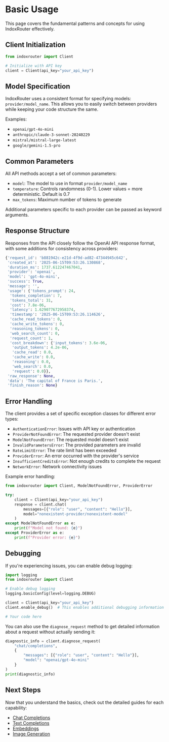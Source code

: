 # Basic Usage

This page covers the fundamental patterns and concepts for using IndoxRouter effectively.

## Client Initialization

```python
from indoxrouter import Client

# Initialize with API key
client = Client(api_key="your_api_key")
```

## Model Specification

IndoxRouter uses a consistent format for specifying models: `provider/model_name`. This allows you to easily switch between providers while keeping your code structure the same.

Examples:

- `openai/gpt-4o-mini`
- `anthropic/claude-3-sonnet-20240229`
- `mistral/mistral-large-latest`
- `google/gemini-1.5-pro`

## Common Parameters

All API methods accept a set of common parameters:

- `model`: The model to use in format `provider/model_name`
- `temperature`: Controls randomness (0-1). Lower values = more deterministic. Default is 0.7
- `max_tokens`: Maximum number of tokens to generate

Additional parameters specific to each provider can be passed as keyword arguments.

## Response Structure

Responses from the API closely follow the OpenAI API response format, with some additions for consistency across providers:

```python
{'request_id': 'b881942c-e21d-4f9d-ad82-47344945c642',
 'created_at': '2025-06-15T09:53:26.130868',
 'duration_ms': 1737.612247467041,
 'provider': 'openai',
 'model': 'gpt-4o-mini',
 'success': True,
 'message': '',
 'usage': {'tokens_prompt': 24,
  'tokens_completion': 7,
  'tokens_total': 31,
  'cost': 7.8e-06,
  'latency': 1.629077672958374,
  'timestamp': '2025-06-15T09:53:26.114626',
  'cache_read_tokens': 0,
  'cache_write_tokens': 0,
  'reasoning_tokens': 0,
  'web_search_count': 0,
  'request_count': 1,
  'cost_breakdown': {'input_tokens': 3.6e-06,
   'output_tokens': 4.2e-06,
   'cache_read': 0.0,
   'cache_write': 0.0,
   'reasoning': 0.0,
   'web_search': 0.0,
   'request': 0.0}},
 'raw_response': None,
 'data': 'The capital of France is Paris.',
 'finish_reason': None}
```

## Error Handling

The client provides a set of specific exception classes for different error types:

- `AuthenticationError`: Issues with API key or authentication
- `ProviderNotFoundError`: The requested provider doesn't exist
- `ModelNotFoundError`: The requested model doesn't exist
- `InvalidParametersError`: The provided parameters are invalid
- `RateLimitError`: The rate limit has been exceeded
- `ProviderError`: An error occurred with the provider's service
- `InsufficientCreditsError`: Not enough credits to complete the request
- `NetworkError`: Network connectivity issues

Example error handling:

```python
from indoxrouter import Client, ModelNotFoundError, ProviderError

try:
    client = Client(api_key="your_api_key")
    response = client.chat(
        messages=[{"role": "user", "content": "Hello"}],
        model="nonexistent-provider/nonexistent-model"
    )
except ModelNotFoundError as e:
    print(f"Model not found: {e}")
except ProviderError as e:
    print(f"Provider error: {e}")
```

## Debugging

If you're experiencing issues, you can enable debug logging:

```python
import logging
from indoxrouter import Client

# Enable debug logging
logging.basicConfig(level=logging.DEBUG)

client = Client(api_key="your_api_key")
client.enable_debug()  # This enables additional debugging information

# Your code here
```

You can also use the `diagnose_request` method to get detailed information about a request without actually sending it:

```python
diagnostic_info = client.diagnose_request(
    "chat/completions",
    {
        "messages": [{"role": "user", "content": "Hello"}],
        "model": "openai/gpt-4o-mini"
    }
)
print(diagnostic_info)
```

## Next Steps

Now that you understand the basics, check out the detailed guides for each capability:

- [Chat Completions](chat.md)
- [Text Completions](completions.md)
- [Embeddings](embeddings.md)
- [Image Generation](images.md)
